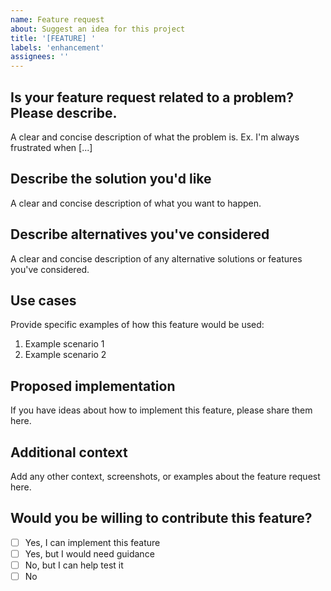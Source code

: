 ```yaml
---
name: Feature request
about: Suggest an idea for this project
title: '[FEATURE] '
labels: 'enhancement'
assignees: ''
---
```


## Is your feature request related to a problem? Please describe.
A clear and concise description of what the problem is. Ex. I'm always frustrated when [...]

## Describe the solution you'd like
A clear and concise description of what you want to happen.

## Describe alternatives you've considered
A clear and concise description of any alternative solutions or features you've considered.

## Use cases
Provide specific examples of how this feature would be used:
1. Example scenario 1
2. Example scenario 2

## Proposed implementation
If you have ideas about how to implement this feature, please share them here.

## Additional context
Add any other context, screenshots, or examples about the feature request here.

## Would you be willing to contribute this feature?
- [ ] Yes, I can implement this feature
- [ ] Yes, but I would need guidance
- [ ] No, but I can help test it
- [ ] No